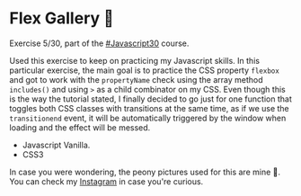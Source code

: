 # Flex Gallery 🎨

Exercise 5/30, part of the [#Javascript30](https://javascript30.com/) course.

Used this exercise to keep on practicing my Javascript skills. In this particular exercise, the main goal is to practice the CSS property `flexbox` and got to work with the `propertyName` check using the array method `includes()` and using `>` as a child combinator on my CSS. Even though this is the way the tutorial stated, I finally decided to go just for one function that toggles both CSS classes with transitions at the same time, as if we use the `transitionend` event, it will be automatically triggered by the window when loading and the effect will be messed.

- Javascript Vanilla.
- CSS3

In case you were wondering, the peony pictures used for this are mine 💐. You can check my [Instagram](https://instagram.com/miriamschaefer) in case you're curious.
